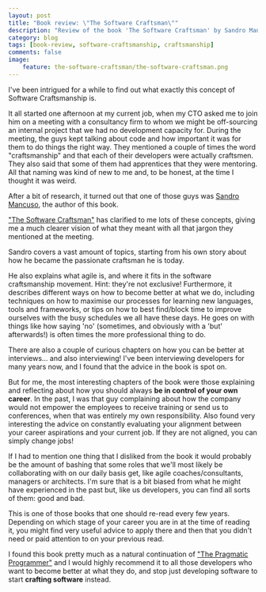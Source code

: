 ```yaml
---
layout: post
title: "Book review: \"The Software Craftsman\""
description: "Review of the book 'The Software Craftsman' by Sandro Mancuso"
category: blog
tags: [book-review, software-craftsmanship, craftsmanship]
comments: false
image:
    feature: the-software-craftsman/the-software-craftsman.png
---
```


I've been intrigued for a while to find out what exactly this concept of Software Craftsmanship is.

It all started one afternoon at my current job, when my CTO asked me to join him on a meeting with a consultancy firm to whom we might be off-sourcing an internal project that we had no development capacity for. During the meeting, the guys kept talking about code and how important it was for them to do things the right way. They mentioned a couple of times the word "craftsmanship" and that each of their developers were actually craftsmen. They also said that some of them had apprentices that they were mentoring. All that naming was kind of new to me and, to be honest, at the time I thought it was weird.

After a bit of research, it turned out that one of those guys was [Sandro Mancuso](https://twitter.com/sandromancuso), the author of this book.

["The Software Craftsman"](http://www.amazon.co.uk/books/dp/0134052501) has clarified to me lots of these concepts, giving me a much clearer vision of what they meant with all that jargon they mentioned at the meeting.

Sandro covers a vast amount of topics, starting from his own story about how he became the passionate craftsman he is today.

He also explains what agile is, and where it fits in the software craftsmanship movement. Hint: they're not exclusive! Furthermore, it describes different ways on how to become better at what we do, including techniques on how to maximise our processes for learning new languages, tools and frameworks, or tips on how to best find/block time to improve ourselves with the busy schedules we all have these days. He goes on with things like how saying 'no' (sometimes, and obviously with a 'but' afterwards!) is often times the more professional thing to do.

There are also a couple of curious chapters on how you can be better at interviews... and also interviewing! I've been interviewing developers for many years now, and I found that the advice in the book is spot on.

But for me, the most interesting chapters of the book were those explaining and reflecting about how you should always **be in control of your own career**. In the past, I was that guy complaining about how the company would not empower the employees to receive training or send us to conferences, when that was entirely my own responsibility. Also found very interesting the advice on constantly evaluating your alignment between your career aspirations and your current job. If they are not aligned, you can simply change jobs!

If I had to mention one thing that I disliked from the book it would probably be the amount of bashing that some roles that we'll most likely be collaborating with on our daily basis get, like agile coaches/consultants, managers or architects. I'm sure that is a bit biased from what he might have experienced in the past but, like us developers, you can find all sorts of them: good and bad.

This is one of those books that one should re-read every few years. Depending on which stage of your career you are in at the time of reading it, you might find very useful advice to apply there and then that you didn't need or paid attention to on your previous read.

I found this book pretty much as a natural continuation of ["The Pragmatic Programmer"](http://www.amazon.co.uk/The-Pragmatic-Programmer-Andrew-Hunt/dp/020161622X) and I would highly recommend it to all those developers who want to become better at what they do, and stop just developing software to start **crafting software** instead.